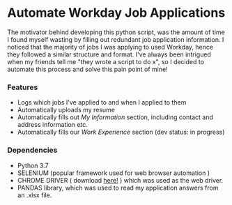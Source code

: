 # Automate Workday Job Applications

The motivator behind developing this python script, was the amount of time I found myself wasting by filling out redundant job application information. I noticed that the majority of jobs I was applying to used Workday, hence they followed a similar structure and format. 
I've always been intrigued when my friends tell me "they wrote a script to do x", so I decided to automate this process and solve this pain point of mine!  
### Features
* Logs which jobs I've applied to and when I applied to them
* Automatically uploads my resume
* Automatically fills out <i>My Information</i> section, including contact and address information etc. 
* Automatically fills our <i>Work Experience</i> section (dev status: in progress)
### Dependencies
* Python 3.7
* SELENIUM (popular framework used for web browser automation )
* CHROME DRIVER ( download [here!](http://chromedriver.chromium.org/) ) which was used as the web driver.
* PANDAS library, which was used to read my application answers from an .xlsx file.
